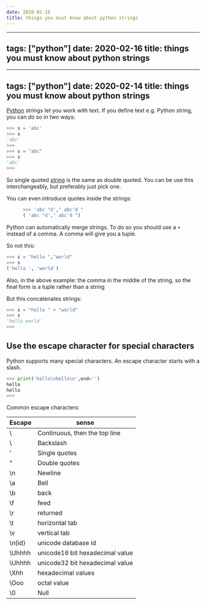 ```yaml
---
date: 2020-02-16
title: things you must know about python strings
---
```

---
tags: ["python"]
date: 2020-02-16
title: things you must know about python strings
---
---
tags: ["python"]
date: 2020-02-14
title: things you must know about python strings
---
[Python](https://python.org) strings let you work with text. If you define text e.g. Python string, you can do so in two ways:
```python
>>> s = 'abc'
>>> s
'abc'
>>>
>>> s = "abc"
>>> s
'abc'
>>> 
```

So single quoted [string](https://pythonbasics.org/strings/) is the same as double quoted. You can be use this interchangeably, but preferably just pick one.

You can even introduce quotes inside the strings:

```python
      >>> 'abc "d'," abc'd "
      ( 'abc "d'," abc'd ")
```

Python can automatically merge strings. To do so you should use a `+` instead of a comma. A comma will give you a tuple.

So not this:

```python
>>> s = "hello ","world"
>>> s
('hello ', 'world')
```

Also, in the above example: the comma in the middle of the string, so the final form is a tuple rather than a string

But this concatenates strings:

```python
>>> s = "hello " + "world"
>>> s
'hello world'
>>> 
```

## Use the escape character for special characters

Python supports many special characters. An escape character starts with a slash.

```python
>>> print('hello\nhello\n',end='')
hello
hello
>>> 
```

Common escape characters:

Escape | sense
--- | ---
\ | Continuous, then the top line
\ | Backslash
\'| Single quotes
\"| Double quotes
\n | Newline
\a | Bell
\b | back
\f | feed
\r | returned
\t | horizontal tab
\v | vertical tab
\n{id} | unicode database id
\Uhhhh | unicode16 bit hexadecimal value
\Uhhhh | unicode32 bit hexadecimal value
\Xhh | hexadecimal values
\Ooo | octal value
\0 | Null
